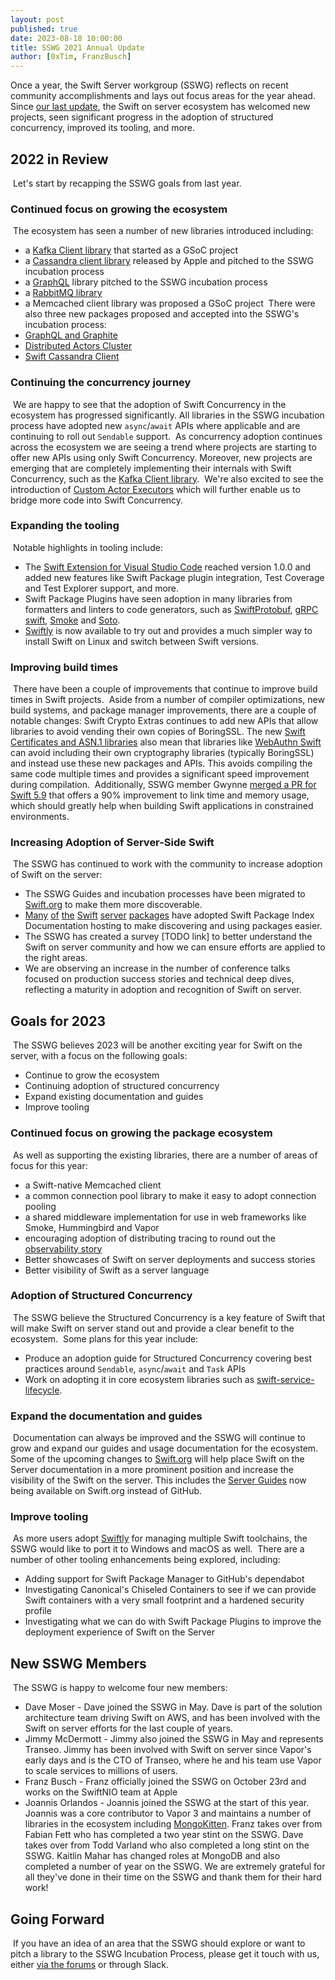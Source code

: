```yaml
---
layout: post
published: true
date: 2023-08-18 10:00:00
title: SSWG 2021 Annual Update
author: [0xTim, FranzBusch]
---
```


Once a year, the Swift Server workgroup (SSWG) reflects on recent community accomplishments and lays out focus areas for the year ahead.
​
Since [our last update](/blog/sswg-update/), the Swift on server ecosystem has welcomed new projects, seen significant progress in the adoption of structured concurrency, improved its tooling, and more.
​
## 2022 in Review
​
Let's start by recapping the SSWG goals from last year.
​
### Continued focus on growing the ecosystem
​
The ecosystem has seen a number of new libraries introduced including:
​
* a [Kafka Client library](https://github.com/swift-server/swift-kafka-gsoc) that started as a GSoC project
* a [Cassandra client library](https://github.com/apple/swift-cassandra-client) released by Apple and pitched to the SSWG incubation process
* a [GraphQL](https://github.com/GraphQLSwift/GraphQL) library pitched to the SSWG incubation process
* a [RabbitMQ library](https://github.com/funcmike/rabbitmq-nio)
* a Memcached client library was proposed a GSoC project
​
There were also three new packages proposed and accepted into the SSWG's incubation process:
​
* [GraphQL and Graphite](https://github.com/swift-server/sswg/blob/main/proposals/0019-graphql.md)
* [Distributed Actors Cluster](https://github.com/swift-server/sswg/blob/main/proposals/0020-distributed-actor-cluster.md)
* [Swift Cassandra Client](https://github.com/swift-server/sswg/blob/main/proposals/0021-swift-cassandra-client.md)
​
### Continuing the concurrency journey
​
We are happy to see that the adoption of Swift Concurrency in the ecosystem has progressed significantly. All libraries in the SSWG incubation process have adopted new `async`/`await` APIs where applicable and are continuing to roll out `Sendable` support.
​
As concurrency adoption continues across the ecosystem we are seeing a trend where projects are starting to offer new APIs using only Swift Concurrency. Moreover, new projects are emerging that are completely implementing their internals with Swift Concurrency, such as the [Kafka Client library](https://github.com/swift-server/swift-kafka-gsoc).
​
We're also excited to see the introduction of [Custom Actor Executors](https://github.com/apple/swift-evolution/blob/main/proposals/0392-custom-actor-executors.md) which will further enable us to bridge more code into Swift Concurrency.
​
### Expanding the tooling
​
Notable highlights in tooling include:
​
* The [Swift Extension for Visual Studio Code](https://marketplace.visualstudio.com/items?itemName=sswg.swift-lang) reached version 1.0.0 and added new features like Swift Package plugin integration, Test Coverage and Test Explorer support, and more.
* Swift Package Plugins have seen adoption in many libraries from formatters and linters to code generators, such as [SwiftProtobuf](https://github.com/apple/swift-protobuf/tree/main/Plugins/SwiftProtobufPlugin), [gRPC swift](https://github.com/grpc/grpc-swift/tree/main/Plugins/GRPCSwiftPlugin), [Smoke](https://github.com/amzn/smoke-framework-application-generate/tree/main/Plugins) and [Soto](https://soto.codes/2022/12/build-plugin-experiments.html).
* [Swiftly](https://github.com/swift-server/swiftly) is now available to try out and provides a much simpler way to install Swift on Linux and switch between Swift versions.
​
### Improving build times
​
There have been a couple of improvements that continue to improve build times in Swift projects.
​
Aside from a number of compiler optimizations, new build systems, and package manager improvements, there are a couple of notable changes: Swift Crypto Extras continues to add new APIs that allow libraries to avoid vending their own copies of BoringSSL. The new [Swift Certificates and ASN.1 libraries](https://www.swift.org/blog/swift-certificates-and-asn1/) also mean that libraries like [WebAuthn Swift](https://github.com/swift-server/webauthn-swift) can avoid including their own cryptography libraries (typically BoringSSL) and instead use these new packages and APIs. This avoids compiling the same code multiple times and provides a significant speed improvement during compilation.
​
Additionally, SSWG member Gwynne [merged a PR for Swift 5.9](https://github.com/apple/swift/pull/64312) that offers a 90% improvement to link time and memory usage, which should greatly help when building Swift applications in constrained environments.
​
### Increasing Adoption of Server-Side Swift
​
The SSWG has continued to work with the community to increase adoption of Swift on the server:
​
* The SSWG Guides and incubation processes have been migrated to [Swift.org](http://Swift.org) to make them more discoverable.
* [Many](https://swiftpackageindex.com/swift-server/async-http-client/1.18.0/documentation/asynchttpclient) [of](https://swiftpackageindex.com/swift-server/RediStack/1.5.1/documentation/redistack) [the](https://swiftpackageindex.com/apple/swift-nio/2.58.0/documentation/nio) [Swift](https://swiftpackageindex.com/apple/swift-log/1.5.2/documentation/logging) [server](https://swiftpackageindex.com/apple/swift-metrics/2.4.1/documentation/coremetrics) [packages](https://swiftpackageindex.com/swift-server/swift-aws-lambda-runtime/1.0.0-alpha.1/documentation/awslambdaruntime) have adopted Swift Package Index Documentation hosting to make discovering and using packages easier.
* The SSWG has created a survey [TODO link] to better understand the Swift on server community and how we can ensure efforts are applied to the right areas.
* We are observing an increase in the number of conference talks focused on production success stories and technical deep dives, reflecting a maturity in adoption and recognition of Swift on server.
​
## Goals for 2023
​
The SSWG believes 2023 will be another exciting year for Swift on the server, with a focus on the following goals:
​
* Continue to grow the ecosystem
* Continuing adoption of structured concurrency
* Expand existing documentation and guides
* Improve tooling
​
### Continued focus on growing the package ecosystem
​
As well as supporting the existing libraries, there are a number of areas of focus for this year:
​
* a Swift-native Memcached client
* a common connection pool library to make it easy to adopt connection pooling
* a shared middleware implementation for use in web frameworks like Smoke, Hummingbird and Vapor
* encouraging adoption of distributing tracing to round out the [observability story](https://swiftpackageindex.com/apple/swift-distributed-tracing/1.0.1/documentation/tracing)
* Better showcases of Swift on server deployments and success stories
* Better visibility of Swift as a server language
​
### Adoption of Structured Concurrency
​
The SSWG believe the Structured Concurrency is a key feature of Swift that will make Swift on server stand out and provide a clear benefit to the ecosystem.
​
Some plans for this year include:
​
* Produce an adoption guide for Structured Concurrency covering best practices around `Sendable`, `async`/`await` and `Task` APIs
* Work on adopting it in core ecosystem libraries such as [swift-service-lifecycle](https://github.com/swift-server/swift-service-lifecycle).
​
### Expand the documentation and guides
​
Documentation can always be improved and the SSWG will continue to grow and expand our guides and usage documentation for the ecosystem. Some of the upcoming changes to [Swift.org](http://Swift.org) will help place Swift on the Server documentation in a more prominent position and increase the visibility of the Swift on the server. This includes the [Server Guides](https://www.swift.org/server/guides/) now being available on Swift.org instead of GitHub.
​
### Improve tooling
​
As more users adopt [Swiftly](https://github.com/swift-server/swiftly) for managing multiple Swift toolchains, the SSWG would like to port it to Windows and macOS as well.
​
There are a number of other tooling enhancements being explored, including:
​
* Adding support for Swift Package Manager to GitHub's dependabot
* Investigating Canonical's Chiseled Containers to see if we can provide Swift containers with a very small footprint and a hardened security profile
* Investigating what we can do with Swift Package Plugins to improve the deployment experience of Swift on the Server
​
## New SSWG Members
​
The SSWG is happy to welcome four new members:
​
* Dave Moser - Dave joined the SSWG in May. Dave is part of the solution architecture team driving Swift on AWS, and has been involved with the Swift on server efforts for the last couple of years.
* Jimmy McDermott - Jimmy also joined the SSWG in May and represents Transeo. Jimmy has been involved with Swift on server since Vapor's early days and is the CTO of Transeo, where he and his team use Vapor to scale services to millions of users.
* Franz Busch - Franz officially joined the SSWG on October 23rd and works on the SwiftNIO team at Apple
* Joannis Orlandos - Joannis joined the SSWG at the start of this year. Joannis was a core contributor to Vapor 3 and maintains a number of libraries in the ecosystem including [MongoKitten](https://github.com/orlandos-nl/MongoKitten).
​
Franz takes over from Fabian Fett who has completed a two year stint on the SSWG. Dave takes over from Todd Varland who also completed a long stint on the SSWG. Kaitlin Mahar has changed roles at MongoDB and also completed a number of year on the SSWG. We are extremely grateful for all they've done in their time on the SSWG and thank them for their hard work!
​
## Going Forward
​
If you have an idea of an area that the SSWG should explore or want to pitch a library to the SSWG Incubation Process, please get it touch with us, either [via the forums](https://forums.swift.org/new-message?groupname=swift-website-workgroup) or through Slack.